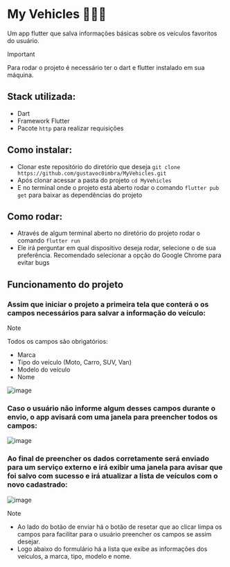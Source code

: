 # My Vehicles 🚗🛵🚐

Um app flutter que salva informações básicas sobre os veículos favoritos do usuário.

> [!IMPORTANT]
> Para rodar o projeto é necessário ter o dart e flutter instalado em sua máquina.

## Stack utilizada:
- Dart
- Framework Flutter
- Pacote `http` para realizar requisições

## Como instalar:
- Clonar este repositório do diretório que deseja `git clone https://github.com/gustavoc0imbra/MyVehicles.git`
- Após clonar acessar a pasta do projeto `cd MyVehicles`
- E no terminal onde o projeto está aberto rodar o comando `flutter pub get` para baixar as dependências do projeto

## Como rodar:
- Através de algum terminal aberto no diretório do projeto rodar o comando `flutter run`
- Ele irá perguntar em qual dispositivo deseja rodar, selecione o de sua preferência. Recomendado selecionar a opção do Google Chrome para evitar bugs

## Funcionamento do projeto
### Assim que iniciar o projeto a primeira tela que conterá o os campos necessários para salvar a informação do veículo:
> [!NOTE]
> Todos os campos são obrigatórios:
- Marca
- Tipo do veículo (Moto, Carro, SUV, Van)
- Modelo do veículo
- Nome
  
![image](https://github.com/user-attachments/assets/4832be24-80f9-41b3-b1b7-0655f3abd39b)

### Caso o usuário não informe algum desses campos durante o envio, o app avisará com uma janela para preencher todos os campos:

![image](https://github.com/user-attachments/assets/dbbc1855-7d67-4e24-81b5-1731a82ec2d4)

### Ao final de preencher os dados corretamente será enviado para um serviço externo e irá exibir uma janela para avisar que foi salvo com sucesso e irá atualizar a lista de veículos com o novo cadastrado:
  
![image](https://github.com/user-attachments/assets/0512ec8f-3d39-4c93-bbff-34f376eda964)

> [!NOTE]
> - Ao lado do botão de enviar há o botão de resetar que ao clicar limpa os campos para facilitar para o usuário preencher os campos se assim desejar.  
> - Logo abaixo do formulário há a lista que exibe as informações dos veículos, a marca, tipo, modelo e nome.
